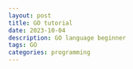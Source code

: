 ```yaml
---
layout: post
title: GO tutorial 
date: 2023-10-04 
description: GO language beginner
tags: GO
categories: programming
---
```



##  


